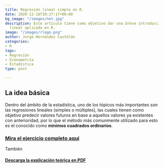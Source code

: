 ```yaml
---
title: Regresión lineal simple en R.
date: 2020-12-16T10:27:17+00:00
bg_image: "/images/net.jpg"
description: Este artículo tiene como objetivo dar una breve introducción a la regresión
  lineal aplicada en R.
image: "/images/rlogo.png"
author: Jorge Hernández Castelán
categories:
- R
tags:
- Regresión
- Econometría
- Estadística
type: post

---
```

## La idea básica

Dentro del ámbito de la estadística, uno de los tópicos más importantes son las regresiones lineales (simples o múltiples), las cuales tienen como objetivo predecir valores futuros en base a aquellos valores ya existentes con anterioridad, por lo que el método más comunmente utilizado para esto es el conocido como **mínimos cuadrados ordinarios**.

### [Mira el ejercicio completo aquí](https://bookdown.org/eljorgehdz/regresion/ "regresion")

También

#### [Descarga la explicación teórica en PDF](/images/reg.pdf "xd")